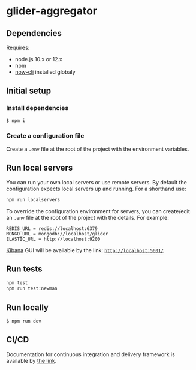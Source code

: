 # glider-aggregator

## Dependencies
Requires:
* node.js 10.x or 12.x
* npm
* [now-cli](https://zeit.co/download) installed globaly

## Initial setup

### Install dependencies
```bash
$ npm i
```

### Create a configuration file
Create a `.env` file at the root of the project with the environment variables.

## Run local servers
You can run your own local servers or use remote servers. By default the configuration expects local servers up and running. For a shorthand use:

```bash
npm run localservers
```

To override the configuration environment for servers, you can create/edit an `.env` file at the root of the project with the details. For example:
```
REDIS_URL = redis://localhost:6379
MONGO_URL = mongodb://localhost/glider
ELASTIC_URL = http://localhost:9200
```

[Kibana](https://www.elastic.co/kibana) GUI will be available by the link: [`http://localhost:5601/`](http://localhost:5601)

## Run tests

```bash
npm test
npm run test:newman
```

## Run locally

```bash
$ npm run dev
```

## CI/CD

Documentation for continuous integration and delivery framework is available by [the link](./docs/cicd.md).
